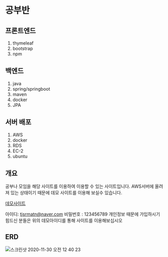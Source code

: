 # 공부반

## 프론트엔드
1. thymeleaf
2. bootstrap
3. npm

## 백엔드
1. java
2. spring/springboot
3. maven
4. docker
5. JPA

## 서버 배포
1. AWS
2. docker
3. RDS
4. EC-2
5. ubuntu

## 개요
공부나 모임을 해당 사이트를 이용하여 이용할 수 있는 사이트입니다.
AWS서버에 올려져 있는 상태이기 때문에 데모 사이트를 이용해 보실수 있습니다.

[데모사이트](http://ec2-3-35-166-25.ap-northeast-2.compute.amazonaws.com:8080)

아이디: tjsrmatn@naver.com 비밀번호 : 123456789
개인정보 때문에 가입하시기 힘드신 분들은 위의 데모아이디를 통해 사이트를 이용해보십시오

## ERD
![스크린샷 2020-11-30 오전 12 40 23](https://user-images.githubusercontent.com/37436822/100546464-c3723800-32a4-11eb-93a6-eab2f5d528a5.png)

